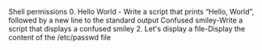 Shell permissions
0. Hello World - Write a script that prints “Hello, World”, followed by a new line to the standard output
Confused smiley-Write a script that displays a confused smiley
2. Let's display a file-Display the content of the /etc/passwd file
